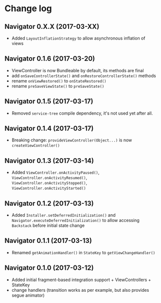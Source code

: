 # Change log

Navigator 0.X.X (2017-03-XX)
---------------------------------
- Added `LayoutInflationStrategy` to allow asynchronous inflation of views

Navigator 0.1.6 (2017-03-20)
---------------------------------
- ViewController is now Bundleable by default, its methods are final
- add `onSaveControllerState()` and `onRestoreControllerState()` methods
- rename `onViewRestored()` to `onStateRestored()`
- rename `preSaveViewState()` to `preSaveState()`

Navigator 0.1.5 (2017-03-17)
---------------------------------
- Removed `service-tree` compile dependency, it's not used yet after all.

Navigator 0.1.4 (2017-03-17)
---------------------------------
- Breaking change: `provideViewController(Object...)` is now `createViewController()`

Navigator 0.1.3 (2017-03-14)
---------------------------------
- Added `ViewController.onActivityPaused()`, `ViewController.onActivityResumed()`, `ViewController.onActivityStopped()`, `ViewController.onActivityStarted()`

Navigator 0.1.2 (2017-03-13)
---------------------------------
- Added `Installer.setDeferredInitialization()` and `Navigator.executeDeferredInitialization()` to allow accessing `Backstack` before initial state change

Navigator 0.1.1 (2017-03-13)
---------------------------------
- Renamed `getAnimationHandler()` in `StateKey` to `getViewChangeHandler()`

Navigator 0.1.0 (2017-03-12)
---------------------------------
- Added initial fragment-based integration support + ViewControllers + StateKey
- change handlers (transition works as per example, but also provides segue animator)